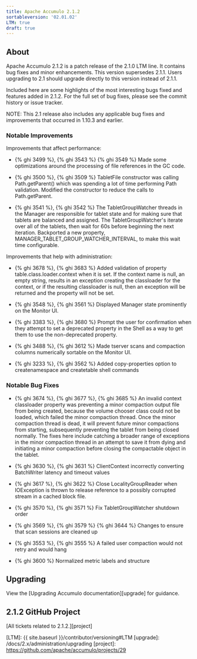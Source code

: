 ```yaml
---
title: Apache Accumulo 2.1.2
sortableversion: '02.01.02'
LTM: true
draft: true
---
```

## About

Apache Accumulo 2.1.2 is a patch release of the 2.1.0 LTM line. It contains
bug fixes and minor enhancements. This version supersedes 2.1.1. Users
upgrading to 2.1 should upgrade directly to this version instead of 2.1.1.

Included here are some highlights of the most interesting bugs fixed and features
added in 2.1.2. For the full set of bug fixes, please see the commit history
or issue tracker.

NOTE: This 2.1 release also includes any applicable bug fixes and improvements
that occurred in 1.10.3 and earlier.

### Notable Improvements

Improvements that affect performance:

* {% ghi 3499 %}, {% ghi 3543 %} {% ghi 3549 %} Made some optimizations around the processing of file
references in the GC code.

* {% ghi 3500 %}, {% ghi 3509 %} TabletFile constructor was calling Path.getParent() which was spending
a lot of time performing Path validation. Modified the constructor to reduce the calls to Path.getParent.

* {% ghi 3541 %}, {% ghi 3542 %} The TabletGroupWatcher threads in the Manager are responsible for tablet
state and for making sure that tablets are balanced and assigned. The TabletGroupWatcher's iterate over
all of the tablets, then wait for 60s before beginning the next iteration. Backported a new property,
MANAGER_TABLET_GROUP_WATCHER_INTERVAL, to make this wait time configurable.

Improvements that help with administration:

* {% ghi 3678 %}, {% ghi 3683 %} Added validation of property table.class.loader.context when it is set.
If the context name is null, an empty string, results in an exception creating the classloader for the
context, or if the resulting classloader is null, then an exception will be returned and the property
will not be set.

* {% ghi 3548 %}, {% ghi 3561 %} Displayed Manager state prominently on the Monitor UI.

* {% ghi 3383 %}, {% ghi 3680 %} Prompt the user for confirmation when they attempt to set a deprecated
property in the Shell as a way to get them to use the non-deprecated property.

* {% ghi 3488 %}, {% ghi 3612 %} Made tserver scans and compaction columns numerically sortable on the
Monitor UI.

* {% ghi 3233 %}, {% ghi 3562 %} Added copy-properties option to createnamespace and createtable shell
commands

### Notable Bug Fixes

* {% ghi 3674 %}, {% ghi 3677 %}, {% ghi 3685 %} An invalid context classloader property was preventing
a minor compaction output file from being created, because the volume chooser class could not be loaded,
which failed the minor compaction thread. Once the minor compaction thread is dead, it will prevent future minor compactions from starting, subsequently preventing the tablet from being closed normally. The fixes here
include catching a broader range of exceptions in the minor compaction thread in an attempt to save it
from dying and initiating a minor compaction before closing the compactable object in the tablet.
  
* {% ghi 3630 %}, {% ghi 3631 %} ClientContext incorrectly converting BatchWriter latency and timeout values

* {% ghi 3617 %}, {% ghi 3622 %} Close LocalityGroupReader when IOException is thrown to release reference
to a possibly corrupted stream in a cached block file.

* {% ghi 3570 %}, {% ghi 3571 %} Fix TabletGroupWatcher shutdown order

* {% ghi 3569 %}, {% ghi 3579 %} {% ghi 3644 %} Changes to ensure that scan sessions are cleaned up

* {% ghi 3553 %}, {% ghi 3555 %} A failed user compaction would not retry and would hang

* {% ghi 3600 %} Normalized metric labels and structure

## Upgrading

View the [Upgrading Accumulo documentation][upgrade] for guidance.

## 2.1.2 GitHub Project

[All tickets related to 2.1.2.][project]


[LTM]: {{ site.baseurl }}/contributor/versioning#LTM
[upgrade]: /docs/2.x/administration/upgrading
[project]: https://github.com/apache/accumulo/projects/29
